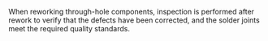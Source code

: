 When reworking through-hole components, inspection is performed after rework to verify that the defects have been corrected, and the solder joints meet the required quality standards.